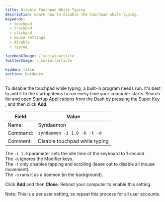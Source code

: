 ```yaml
---
title: Disable Touchpad While Typing
description: Learn how to disable the touchpad while typing.
keywords:
  - touchpad
  - trackpad
  - clickpad
  - mouse settings
  - disable
  - typing

facebookImage: /_social/article
twitterImage: /_social/article

hidden: false
section: hardware
---
```


To disable the touchpad while typing, a built-in program needs run. It's best to add it to the startup items to run every time your computer starts. Search for and open <u>Startup Applications</u> from the Dash by pressing the Super Key <kbd><font-awesome-icon :icon="['fab', 'ubuntu']"></font-awesome-icon></kbd>, <kbd><font-awesome-icon :icon="['fab', 'pop-os']"></font-awesome-icon></kbd> and then click **Add**.

Field    | Value
---------|------------------------------
Name:    | Syndaemon
Command: | `syndaemon -i 1.0 -K -t -d`
Comment: | Disable touchpad while typing

The `-i 1.0` parameter sets the idle time of the keyboard to 1 second.  
The `-K` ignores the Modifier keys.  
The `-t` only disables tapping and scrolling (leave out to disable all mouse movement).  
The `-d` runs it as a daemon (in the background).  

Click **Add** and then **Close**.  Reboot your computer to enable this setting.

Note: This is a per user setting, so repeat this process for all user accounts.

